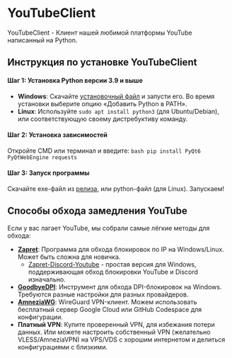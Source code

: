 # YouTubeClient
YouTubeClient - Клиент нашей любимой платформы YouTube написанный на Python.

## Инструкция по установке YouTubeClient

#### Шаг 1: Установка Python версии 3.9 и выше
- **Windows**: Скачайте [установочный файл](https://www.python.org/downloads/) и запусти его. Во время установки выберите опцию «Добавить Python в PATH».
- **Linux**: Используйте `sudo apt install python3` (для Ubuntu/Debian), или соответствующую своему дистребуктиву команду.

#### Шаг 2: Установка зависимостей
Откройте CMD или терминал и введите:
``bash
pip install PyQt6 PyQtWebEngine requests
``

#### Шаг 3: Запуск программы
Скачайте exe-файл из [релиза](https://github.com/TUUVCOME/YouTubeClient/releases), или python-файл (для Linux). Запускаем!

## Способы обхода замедления YouTube
Если у вас лагает YouTube, мы собрали самые лёгкие методы для обхода:
- **[Zapret](https://github.com/bol-van/zapret)**: Программа для обхода блокировок по IP на Windows/Linux. Может быть сложна для новичка.
  - [Zapret-Discord-Youtube](https://github.com/Flowseal/zapret-discord-youtube) - простая версия для Windows, поддерживающая обход блокировки YouTube и Discord изначально.
- **[GoodbyeDPI](https://github.com/ValdikSS/GoodbyeDPI)**: Инструмент для обхода DPI-блокировок на Windows. Требуются разные настройки для разных провайдеров.
- **[AmneziaWG](https://amnezia.org/)**: WireGuard VPN-клиент. Можем использовать бесплатный сервер Google Cloud или GitHub Codespace для конфигурации.
- **Платный VPN**: Купите проверенный VPN, для избежания потери данных. Или можете настроить собственный VPN (желательно VLESS/AmneziaVPN) на VPS/VDS с хорошим интернетом и делиться конфигурациями с близкими.
